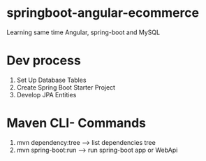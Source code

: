 # springboot-angular-ecommerce
Learning same time  Angular, spring-boot and MySQL

# Dev process
1. Set Up Database Tables
1. Create Spring Boot Starter Project
1. Develop JPA Entities

# Maven CLI- Commands
1. mvn dependency:tree --> list dependencies tree
1. mvn spring-boot:run --> run spring-boot app or WebApi

